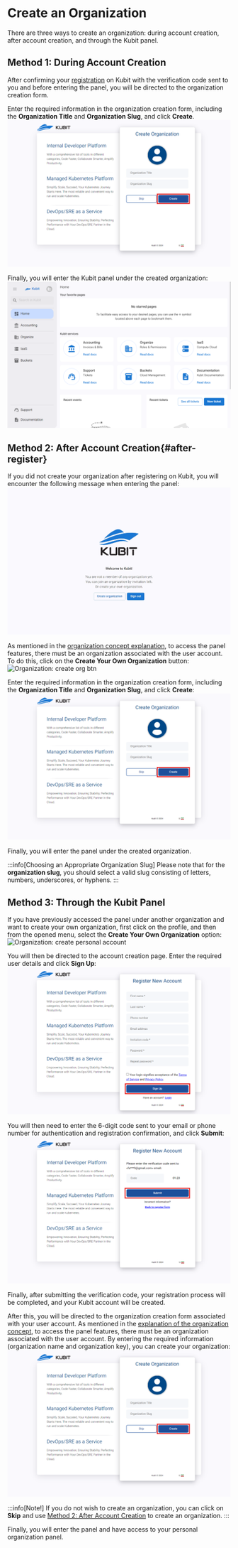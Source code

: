 # Create an Organization

There are three ways to create an organization: during account creation, after account creation, and through the Kubit panel.

## Method 1: During Account Creation

After confirming your [registration](https://panel.kubit.ir/en/register) on Kubit with the verification code sent to you and before entering the panel, you will be directed to the organization creation form.

Enter the required information in the organization creation form, including the **Organization Title** and **Organization Slug**, and click **Create**.
![Organization: create org after register](create-org-after-register.png)

Finally, you will enter the Kubit panel under the created organization:
![Organization: panel after register](panel-after-register.png)

## Method 2: After Account Creation{#after-register}

If you did not create your organization after registering on Kubit, you will encounter the following message when entering the panel:
![Organization: no org user](no-org-page.png)

As mentioned in the [organization concept explanation](../#organization), to access the panel features, there must be an organization associated with the user account. To do this, click on the **Create Your Own Organization** button:
![Organization: create org btn](create-org-btn.jpeg)

Enter the required information in the organization creation form, including the **Organization Title** and **Organization Slug**, and click **Create**:
![Organization: create owned org](create-org-after-register.png)

Finally, you will enter the panel under the created organization.

:::info[Choosing an Appropriate Organization Slug]
Please note that for the **organization slug**, you should select a valid slug consisting of letters, numbers, underscores, or hyphens.
:::

## Method 3: Through the Kubit Panel

If you have previously accessed the panel under another organization and want to create your own organization, first click on the profile, and then from the opened menu, select the **Create Your Own Organization** option:
![Organization: create personal account](create-personal-account.png)

You will then be directed to the account creation page. Enter the required user details and click **Sign Up**:
![Panel: personal account form](register-form.png)

You will then need to enter the 6-digit code sent to your email or phone number for authentication and registration confirmation, and click **Submit**:
![Panel: enter confirm code](enter-confirm-code-register.png)

Finally, after submitting the verification code, your registration process will be completed, and your Kubit account will be created.

After this, you will be directed to the organization creation form associated with your user account. As mentioned in the [explanation of the organization concept](../#organization), to access the panel features, there must be an organization associated with the user account. By entering the required information (organization name and organization key), you can create your organization:
![Panel: create org after register](create-org-after-register.png)

:::info[Note!]
If you do not wish to create an organization, you can click on **Skip** and use [Method 2: After Account Creation](./#after-register) to create an organization.
:::

Finally, you will enter the panel and have access to your personal organization panel.
